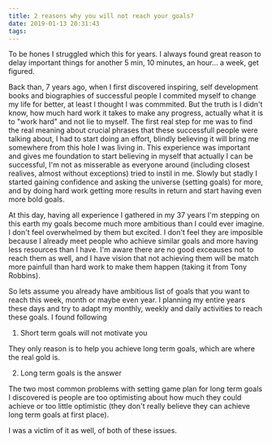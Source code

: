 ```yaml
---
title: 2 reasons why you will not reach your goals?
date: 2019-01-13 20:31:43
tags:
---
```


To be hones I struggled which this for years. I always found great reason to delay important things for another
5 min, 10 minutes, an hour... a week, get figured.

Back than, 7 years ago, when I first discovered inspiring, self development books and biographies of successful
people I commited myself to change my life for better, at least I thought I was commmited. But the truth is
I didn't know, how much hard work it takes to make any progress, actually what it is to "work hard" and not
lie to myself. The first real step for me was to find the real meaning about crucial phrases that these
successfull people were talking about, I had to start doing an effort, blindly believing it will bring me somewhere
from this hole I was living in. This experience was important and gives me foundation to start believing in myself
that actually I can be successful, I'm not as misserable as everyone around (including closest realives, almost
without exceptions) tried to instil in me. Slowly but stadly I started gaining confidence and asking the universe
(setting goals) for more, and by doing hard work getting more results in return and start having even more bold
goals.

At this day, having all experience I gathered in my 37 years I'm stepping on this earth my goals become much
more ambitious than I could ever imagine. I don't feel overwhelmed by them but excited. I don't feel they are
imposible because I already meet people who achieve similar goals and more having less resources than I have.
I'm aware there are no good exceauses not to reach them as well, and I have vision that not achieving them
will be match more painfull than hard work to make them happen (taking it from Tony Robbins).

So lets assume you already have ambitious list of goals that you want to reach this week, month or maybe even year.
I planning my entire years these days and try to adapt my monthly, weekly and daily activities to reach these goals.
I found following

1. Short term goals will not motivate you

They only reason is to help you achieve long term goals, which are where the real gold is.

2. Long term goals is the answer


The two most common problems with setting game plan for long term goals I discovered is people are too optimisting about
how much they could achieve or too little optimistic (they don't really believe they can achieve long term goals
at first place).

I was a victim of it as well, of both of these issues.
